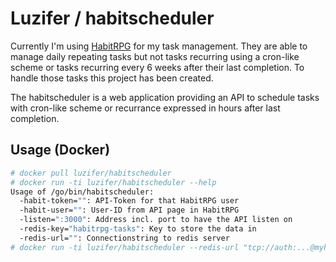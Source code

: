 # Luzifer / habitscheduler

Currently I'm using [HabitRPG](https://habitrpg.com/) for my task management. They are able to manage daily repeating tasks but not tasks recurring using a cron-like scheme or tasks recurring every 6 weeks after their last completion. To handle those tasks this project has been created.

The habitscheduler is a web application providing an API to schedule tasks with cron-like scheme or recurrance expressed in hours after last completion.

## Usage (Docker)

```bash
# docker pull luzifer/habitscheduler
# docker run -ti luzifer/habitscheduler --help
Usage of /go/bin/habitscheduler:
  -habit-token="": API-Token for that HabitRPG user
  -habit-user="": User-ID from API page in HabitRPG
  -listen=":3000": Address incl. port to have the API listen on
  -redis-key="habitrpg-tasks": Key to store the data in
  -redis-url="": Connectionstring to redis server
# docker run -ti luzifer/habitscheduler --redis-url "tcp://auth:...@myhost:6379/0" [...]
```
